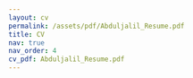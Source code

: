```yaml
---
layout: cv
permalink: /assets/pdf/Abduljalil_Resume.pdf
title: CV
nav: true
nav_order: 4
cv_pdf: Abduljalil_Resume.pdf
---
```


